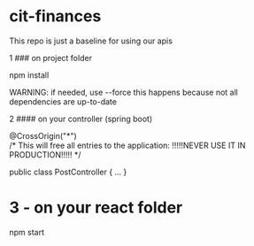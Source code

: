 # cit-finances

This repo is just a baseline for using our apis

1 ### on project folder

npm install

WARNING: if needed, use --force
this happens because not all dependencies are up-to-date

2 #### on your controller (spring boot)

@CrossOrigin("\*")                       
/\* This will free all entries to the application: !!!!!NEVER USE IT IN PRODUCTION!!!!!    \*/

public class PostController {
...
}


# 3 - on your react folder

npm start
